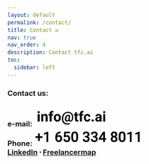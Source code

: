 ```yaml
---
layout: default
permalink: /contact/
title: Contact ✉
nav: true
nav_order: 4
description: Contact tfc.ai
toc:
  sidebar: left
---
```

<p><h3>
Contact us:<br /><br />
e-mail: <img style="height: 45px;" src="/assets/img/info-address_transp.png"><br />
Phone: <img style="height: 40px;" src="/assets/img/contact-phone.jpg"><br />
<strong><a target="_blank" title="tfc.ai at LinkedIn" href="https://www.linkedin.com/in/dnlang/">LinkedIn</a> 𐤟 <a href="https://www.freelancermap.com/profile/experte-ai-und-ml-pytorch-und-nvidia-und-projektleiter-industrie-4-0-iot" target="_blank" title="Profile of Daniel N Lang on freelancermap.com">Freelancermap</a></strong><br />
            
</h3></p>